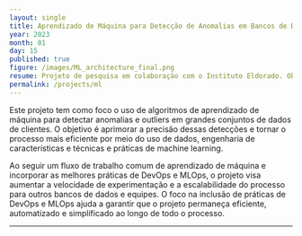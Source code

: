 ```yaml
---
layout: single
title: Aprendizado de Máquina para Detecção de Anomalias em Bancos de Dados de Clientes - Parceria com o Instituto Eldorado/Dell - 2021
year: 2023
month: 01
day: 15
published: true
figure: /images/ML_architecture_final.png
resume: Projeto de pesquisa em colaboração com o Instituto Eldorado. Objetivo é aplicar algoritmos de machine learning para identificar anomalias no banco de dados de customers da Dell.
permalink: /projects/ml
---
```



Este projeto tem como foco o uso de algoritmos de aprendizado de máquina para detectar anomalias e outliers em grandes conjuntos de dados de clientes. O objetivo é aprimorar a precisão dessas detecções e tornar o processo mais eficiente por meio do uso de dados, engenharia de características e técnicas e práticas de machine learning.

Ao seguir um fluxo de trabalho comum de aprendizado de máquina e incorporar as melhores práticas de DevOps e MLOps, o projeto visa aumentar a velocidade de experimentação e a escalabilidade do processo para outros bancos de dados e equipes. O foco na inclusão de práticas de DevOps e MLOps ajuda a garantir que o projeto permaneça eficiente, automatizado e simplificado ao longo de todo o processo.

---